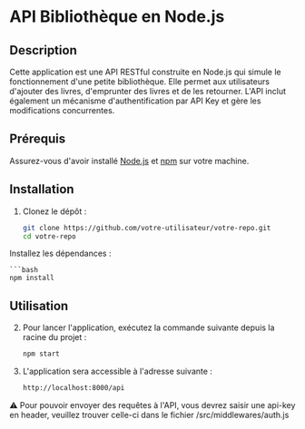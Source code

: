 # API Bibliothèque en Node.js

## Description

Cette application est une API RESTful construite en Node.js qui simule le fonctionnement d'une petite bibliothèque. Elle permet aux utilisateurs d'ajouter des livres, d'emprunter des livres et de les retourner. L'API inclut également un mécanisme d'authentification par API Key et gère les modifications concurrentes.

## Prérequis

Assurez-vous d'avoir installé [Node.js](https://nodejs.org/en/) et [npm](https://www.npmjs.com/) sur votre machine.

## Installation

1. Clonez le dépôt :

    ```bash
    git clone https://github.com/votre-utilisateur/votre-repo.git
    cd votre-repo

  Installez les dépendances :

    ```bash
    npm install

## Utilisation

2. Pour lancer l'application, exécutez la commande suivante depuis la racine du projet :

    ```bash
    npm start

3. L'application sera accessible à l'adresse suivante :

    ```bash
    http://localhost:8000/api

⚠️ Pour pouvoir envoyer des requêtes à l'API, vous devrez saisir une api-key en header, veuillez trouver celle-ci dans le fichier /src/middlewares/auth.js